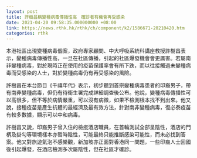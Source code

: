 ```yaml
---
layout: post
title: 許樹昌稱變種病毒傳播性高　確診者有機會再受感染
date: 2021-04-20 09:58:35.000000000 +08:00
link: https://news.rthk.hk/rthk/ch/component/k2/1586671-20210420.htm
categories: rthk
---
```


本港社區出現變種病毒個案，政府專家顧問、中大呼吸系統科講座教授許樹昌表示，變種病毒傳播性高，一旦在社區傳播，引起的社區爆發機會會更厲害。若屬南非變種病毒，對於現時正在使用的疫苗保護率會有所下跌，而以往接觸過未變種病毒而受感染的人士，對於變種病毒仍有再受感染的風險。

許樹昌在本台節目《千禧年代》表示，初步聽到首宗變種病毒患者的印裔男子，帶有南非變種病毒，但仍有待衞生署完成詳細調查後公布。他說，變種病毒傳播性可以高很多，但不等於病情嚴重，可以沒有病徵，如果不檢測根本找不到出來。他又說，接種疫苗是產生抗體的最經濟及最有效方法，針對南非變種病毒，復必泰疫苗有較多數據，顯示可以中和病毒。

許樹昌又說，印裔男子曾入住的檢疫酒店職員，在首輪測試全部呈陰性，酒店的門柄及掛勾等環境樣本亦暫時陰性，可能最終只能推斷感染可能性，而未必找到答案。他又對旅遊氣泡不感樂觀，新加坡亦正面對香港同一問題，一些印裔人士回國後引起爆發，在酒店檢測多次屬陰性，但在社區才確診。
